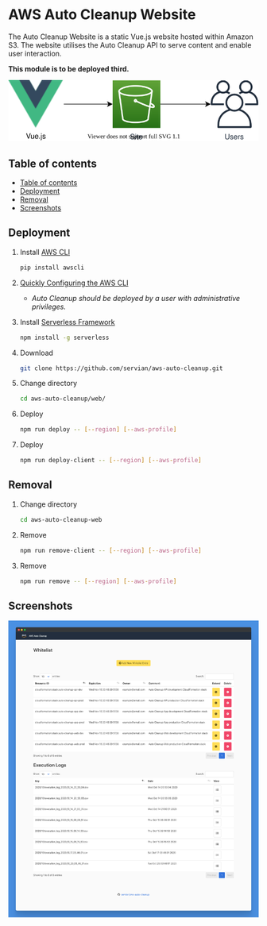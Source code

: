 # AWS Auto Cleanup Website

The Auto Cleanup Website is a static Vue.js website hosted within Amazon S3. The website utilises the Auto Cleanup API to serve content and enable user interaction.

**This module is to be deployed third.**

![architecture](./static/architecture.drawio.svg)

## Table of contents

- [Table of contents](#table-of-contents)
- [Deployment](#deployment)
- [Removal](#removal)
- [Screenshots](#screenshots)

## Deployment

1. Install [AWS CLI](https://aws.amazon.com/cli/)

   ```bash
   pip install awscli
   ```

2. [Quickly Configuring the AWS CLI](https://docs.aws.amazon.com/cli/latest/userguide/cli-chap-configure.html#cli-quick-configuration)

   - _Auto Cleanup should be deployed by a user with administrative privileges._

3. Install [Serverless Framework](https://www.serverless.com/)

   ```bash
   npm install -g serverless
   ```

4. Download

   ```bash
   git clone https://github.com/servian/aws-auto-cleanup.git
   ```

5. Change directory

   ```bash
   cd aws-auto-cleanup/web/
   ```

6. Deploy

   ```bash
   npm run deploy -- [--region] [--aws-profile]
   ```

7. Deploy

   ```bash
   npm run deploy-client -- [--region] [--aws-profile]
   ```

## Removal

1. Change directory

   ```bash
   cd aws-auto-cleanup-web
   ```

2. Remove

   ```bash
   npm run remove-client -- [--region] [--aws-profile]
   ```

3. Remove

   ```bash
   npm run remove -- [--region] [--aws-profile]
   ```

## Screenshots

![main](./static/screenshot_main.png)
